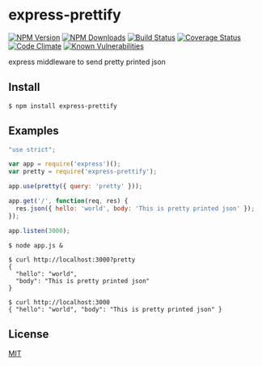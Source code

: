 # express-prettify

[![NPM Version][npm-image]][npm-url]
[![NPM Downloads][downloads-image]][downloads-url]
[![Build Status](https://travis-ci.org/stoshiya/express-prettify.svg?branch=master)](https://travis-ci.org/stoshiya/express-prettify)
[![Coverage Status](https://coveralls.io/repos/github/stoshiya/express-prettify/badge.svg?branch=master)](https://coveralls.io/github/stoshiya/express-prettify?branch=master)
[![Code Climate](https://codeclimate.com/github/stoshiya/express-prettify/badges/gpa.svg)](https://codeclimate.com/github/stoshiya/express-prettify)
[![Known Vulnerabilities](https://snyk.io/test/github/stoshiya/express-prettify/badge.svg)](https://snyk.io/test/github/stoshiya/express-prettify)

express middleware to send pretty printed json


## Install

    $ npm install express-prettify


## Examples

```js
"use strict";

var app = require('express')();
var pretty = require('express-prettify');

app.use(pretty({ query: 'pretty' }));

app.get('/', function(req, res) {
  res.json({ hello: 'world', body: 'This is pretty printed json' });
});

app.listen(3000);
```

    $ node app.js &

    $ curl http://localhost:3000?pretty
    {
      "hello": "world",
      "body": "This is pretty printed json"
    }

    $ curl http://localhost:3000
    { "hello": "world", "body": "This is pretty printed json" }


## License

[MIT](http://stoshiya.mit-license.org/2016)

[npm-image]: https://img.shields.io/npm/v/express-prettify.svg?style=flat
[npm-url]: https://npmjs.org/package/express-prettify
[downloads-image]: https://img.shields.io/npm/dm/express-prettify.svg?style=flat
[downloads-url]: https://npmjs.org/package/express-prettify
